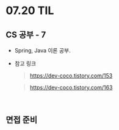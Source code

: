 <h1> 07.20 TIL </h1>

## CS 공부 - 7

  - Spring, Java 이론 공부.

  - 참고 링크
    > https://dev-coco.tistory.com/153

    > https://dev-coco.tistory.com/163
    
    <br>

## 면접 준비
 
